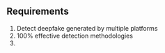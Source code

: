## Requirements
1. Detect deepfake generated by multiple platforms
2. 100% effective detection methodologies
3. 
